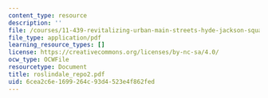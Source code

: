 ```yaml
---
content_type: resource
description: ''
file: /courses/11-439-revitalizing-urban-main-streets-hyde-jackson-square-roslindale-square-boston-spring-2005/6cea2c6e1699264c93d4523e4f862fed_roslindale_repo2.pdf
file_type: application/pdf
learning_resource_types: []
license: https://creativecommons.org/licenses/by-nc-sa/4.0/
ocw_type: OCWFile
resourcetype: Document
title: roslindale_repo2.pdf
uid: 6cea2c6e-1699-264c-93d4-523e4f862fed
---
```

